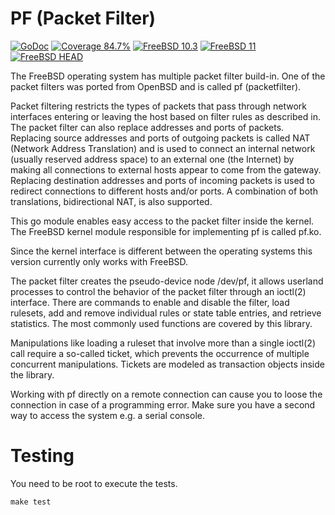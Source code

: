 # PF (Packet Filter)

[![GoDoc](https://godoc.org/github.com/go-freebsd/pf?status.svg)](https://godoc.org/github.com/go-freebsd/pf)
[![Coverage 84.7%](https://img.shields.io/badge/coverage-84.7%25-green.svg)]()
[![FreeBSD 10.3](https://img.shields.io/badge/freebsd-10.3-green.svg)](https://www.freebsd.org/releases/10.3R/announce.html)
[![FreeBSD 11](https://img.shields.io/badge/freebsd-11-green.svg)](https://www.freebsd.org/releases/11.0R/announce.html)
[![FreeBSD HEAD](https://img.shields.io/badge/freebsd-HEAD-green.svg)](https://svnweb.freebsd.org/base/head/)

The FreeBSD operating system has multiple packet filter build-in. One of
the packet filters was ported from OpenBSD and is called pf (packetfilter).

Packet filtering restricts the types of packets that pass through network
interfaces entering or leaving the host based on filter rules as
described in. The packet filter can also replace addresses
and ports of packets. Replacing source addresses and ports of outgoing
packets is called NAT (Network Address Translation) and is used to
connect an internal network (usually reserved address space) to an
external one (the Internet) by making all connections to external hosts
appear to come from the gateway. Replacing destination addresses and
ports of incoming packets is used to redirect connections to different
hosts and/or ports. A combination of both translations, bidirectional
NAT, is also supported.

This go module enables easy access to the packet filter inside the
kernel. The FreeBSD kernel module responsible for implementing pf is
called pf.ko.

Since the kernel interface is different between the operating
systems this version currently only works with FreeBSD.

The packet filter creates the pseudo-device node /dev/pf,
it allows userland processes to control the behavior of the packet filter
through an ioctl(2) interface. There are commands to enable and disable
the filter, load rulesets, add and remove individual rules or state table
entries, and retrieve statistics. The most commonly used functions are
covered by this library.

Manipulations like loading a ruleset that involve more than a single
ioctl(2) call require a so-called ticket, which prevents the occurrence
of multiple concurrent manipulations. Tickets are modeled as transaction
objects inside the library.

Working with pf directly on a remote connection can cause you to loose
the connection in case of a programming error. Make sure you have a
second way to access the system e.g. a serial console.

# Testing

You need to be root to execute the tests.

	make test
